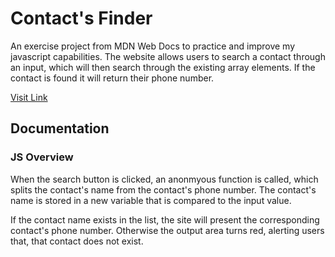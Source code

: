 # Contact's Finder

An exercise project from MDN Web Docs to practice and improve my javascript capabilities.
The website allows users to search a contact through an input, which will then search through the existing array elements. If the contact is found it will return their phone number.

[Visit Link](https://anantjawanda.github.io/contacts-finder/)

## Documentation

### JS Overview

When the search button is clicked, an anonmyous function is called, which splits the contact's name from the contact's phone number. The contact's name is stored in a new variable that is compared to the input value.

If the contact name exists in the list, the site will present the corresponding contact's phone number. Otherwise the output area turns red, alerting users that, that contact does not exist.
